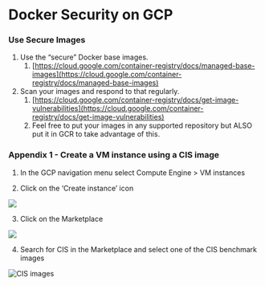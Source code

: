 # Docker Security on GCP

### Use Secure Images

1. Use the “secure” Docker base images.
   1.  [https://cloud.google.com/container-registry/docs/managed-base-images](https://cloud.google.com/container-registry/docs/managed-base-images)
2. Scan your images and respond to that regularly.
   1. [https://cloud.google.com/container-registry/docs/get-image-vulnerabilities](https://cloud.google.com/container-registry/docs/get-image-vulnerabilities)
   2. Feel free to put your images in any supported repository but ALSO put it in GCR to take advantage of this.

### **Appendix 1 - Create a VM instance using a CIS image**

1. In the GCP navigation menu select Compute Engine &gt; VM instances

2. Click on the ‘Create instance’ icon

![](https://lh4.googleusercontent.com/ny6bHkofYF-BMoV0g0gw-dk7ILahggoulCM4-XWdv211o7bnGjuAqm-jVr5xKOotw4NhvDgv2XOApwCtbKgUUtuosVaIzHcPmaAUpAqcxW2OWnXH0pKJpd1eAifgV_5IdnN06hXt)

3. Click on the Marketplace

![](https://lh6.googleusercontent.com/jdMC6JF3H87yegh8oDX-4fa4Mm3rg6Q9HLaa3PUBH-ph7fdcHBTeE7xCfXNDB9wl4OEqg8V1sAofx8Y5N4YytGeBRZ0Nz0XCTw2BYB3cbegsO4CcutFRV5d_Z-dArnBiYjrHAFp_)

4. Search for CIS in the Marketplace and select one of the CIS benchmark images  


![CIS images](https://lh6.googleusercontent.com/qyPh1WH4_tyum6lKX95V5_NpRsY0257QjLjpD-sStTc7m2St6Hyf2zD5S_eoQa4RyqBzhvXs2u5vOebA1IH0hHp838xLn_JGCwSDLqoR1ZRtram8ywcsekedH727eUDDzo9IQYPL)

